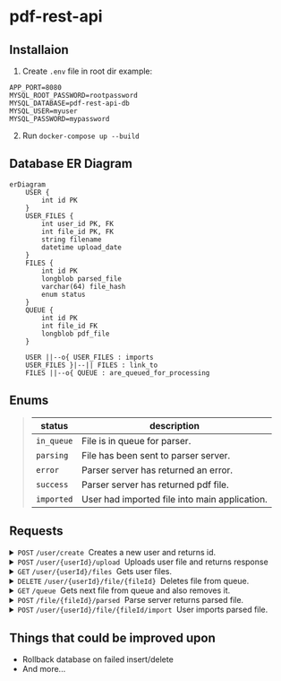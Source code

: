 # pdf-rest-api
## Installaion
1. Create ``.env`` file in root dir example: 
```
APP_PORT=8080
MYSQL_ROOT_PASSWORD=rootpassword
MYSQL_DATABASE=pdf-rest-api-db
MYSQL_USER=myuser
MYSQL_PASSWORD=mypassword
```

2. Run ``docker-compose up --build``


## Database ER Diagram
```mermaid
erDiagram
    USER {
        int id PK
    }
    USER_FILES {
        int user_id PK, FK
        int file_id PK, FK
        string filename
        datetime upload_date
    }
    FILES {
        int id PK
        longblob parsed_file
        varchar(64) file_hash
        enum status
    }
    QUEUE {
        int id PK
        int file_id FK
        longblob pdf_file
    }

    USER ||--o{ USER_FILES : imports
    USER_FILES }|--|| FILES : link_to
    FILES ||--o{ QUEUE : are_queued_for_processing
```


## Enums
> |status| description|
> |------|------------|
> |`in_queue`| File is in queue for parser. |
> |`parsing`| File has been sent to parser server. |
> |`error`| Parser server has returned an error. |
> |`success`| Parser server has returned pdf file. |
> |`imported`| User had imported file into main application. |


## Requests
<details>
 <summary><code>POST</code> <code>/user/create</code>&nbsp;&nbsp;Creates a new user and returns id.</summary>

#### Response Examples
##### 200
```json
{
    "message": "User created successfully",
    "user_id": 1
}
```
</details>

<details>
 <summary><code>POST</code> <code>/user/{userId}/upload</code>&nbsp;&nbsp;Uploads user file and returns response</summary>

#### Input
```markdown
The input should be sent as `form-data` with the following key-value pair:

- `file`: The PDF file to be uploaded.
```

#### Response Examples
##### 200
```json
{
    "file_id": 1,
    "filename": "test.pdf",
    "message": "File uploaded successfully"
}
```

##### 413
```json
{
    "error": "File size exceeds 10MB limit"
}
```

##### 400

```json
{
    "error": "File is required", 
    "details": "http: no such file"
}
```
</details>

<details>
 <summary><code>GET</code> <code>/user/{userId}/files</code>&nbsp;&nbsp;Gets user files.</summary>

#### Response Examples
##### 200
```json
[
    {
        "upload_date": "2025-02-10 20:45:13",
        "filename": "test.pdf",
        "status": "in_queue"
    }
]
```
</details>

<details>
 <summary><code>DELETE</code> <code>/user/{userId}/file/{fileId}</code>&nbsp;&nbsp;Deletes file from queue.</summary>

#### Response Examples
##### 200
```json
[
    {
        "file_id": 1,
        "message": "File deleted successfully"
    }
]
```

##### 500
```json
[
    {
        "status":"error",
        "message":"Failed to delete file", 
        "details": "Error retrieving file status: sql: no rows in result set"
    }
]
```
</details>

<details>
 <summary><code>GET</code> <code>/queue</code>&nbsp;&nbsp;Gets next file from queue and also removes it.</summary>

#### Response Examples
##### 200
```json
[
    {
        "file_id": 3,
        "pdf_file": "file_contents"
    }
]
```
##### 404
```json
[
    {
        "status":"error",
        "message":"Queue is empty"
    }
]
```
</details>

<details>
 <summary><code>POST</code> <code>/file/{fileId}/parsed</code>&nbsp;&nbsp;Parse server returns parsed file.</summary>

#### Response Examples
##### 200
```json
[
    {
        "message": "Parsed information uploaded successfully"
    }
]
```
</details>

<details>
 <summary><code>POST</code> <code>/user/{userId}/file/{fileId/import</code>&nbsp;&nbsp;User imports parsed file.</summary>

#### Response Examples
##### 200
```json
[
    {
        "file_id": 3,
        "message": "File imported successfully"
    }
]
```
##### 500
```json
[
    {
        "status":"error",
        "message":"Failed to import file", 
        "details": "File is not in 'success' state. Cannot import."
    }
]
```
</details>

## Things that could be improved upon
- Rollback database on failed insert/delete
- And more...